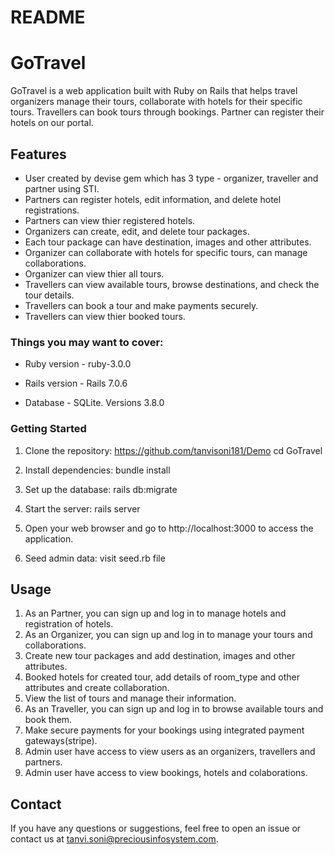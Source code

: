 # README

# GoTravel 

GoTravel is a web application built with Ruby on Rails that helps travel organizers manage their tours, collaborate with hotels for their specific tours. Travellers can book tours through bookings. Partner can register their hotels on our portal.

## Features
- User created by devise gem which has 3 type - organizer, traveller and partner using STI.
- Partners can register hotels, edit information, and delete hotel registrations.
- Partners can view thier registered hotels.
- Organizers can create, edit, and delete tour packages.
- Each tour package can have destination, images and other attributes.
- Organizer can collaborate with hotels for specific tours, can manage collaborations.
- Organizer can view thier all tours.
- Travellers can view available tours, browse destinations, and check the tour details.
- Travellers can book a tour and make payments securely.
- Travellers can view thier booked tours.

### Things you may want to cover:

* Ruby version - ruby-3.0.0

* Rails version - Rails 7.0.6

* Database - SQLite. Versions 3.8.0


### Getting Started
1. Clone the repository: https://github.com/tanvisoni181/Demo
    cd GoTravel

2. Install dependencies: bundle install 

3. Set up the database:  rails db:migrate 

4. Start the server: rails server 

5. Open your web browser and go to http://localhost:3000 to access the application.

6. Seed admin data: visit seed.rb file

## Usage
1. As an Partner, you can sign up and log in to manage hotels and registration of hotels. 
1. As an Organizer, you can sign up and log in to manage your tours and collaborations.
2. Create new tour packages and add destination, images and other attributes.
3. Booked hotels for created tour, add details of room_type and other attributes and create collaboration.
3. View the list of tours and manage their information.
4. As an Traveller, you can sign up and log in to browse available tours and book them.
5. Make secure payments for your bookings using integrated payment gateways(stripe).
6. Admin user have access to view users as an organizers, travellers and partners.
6. Admin user have access to view bookings, hotels and colaborations.

## Contact

If you have any questions or suggestions, feel free to open an issue or contact us at tanvi.soni@preciousinfosystem.com.
